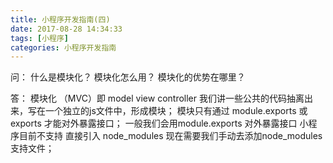 ```yaml
---
title: 小程序开发指南(四)
date: 2017-08-28 14:34:33
tags: [小程序]
categories: 小程序开发指南
---
```


问：
什么是模块化？
模块化怎么用？
模块化的优势在哪里？

答：
模块化 （MVC）即 model view controller
我们讲一些公共的代码抽离出来，写在一个独立的js文件中，形成模块；
模块只有通过 module.exports 或 exports 才能对外暴露接口；
一般我们会用module.exports 对外暴露接口
小程序目前不支持 直接引入 node_modules 现在需要我们手动去添加node_modules支持文件；